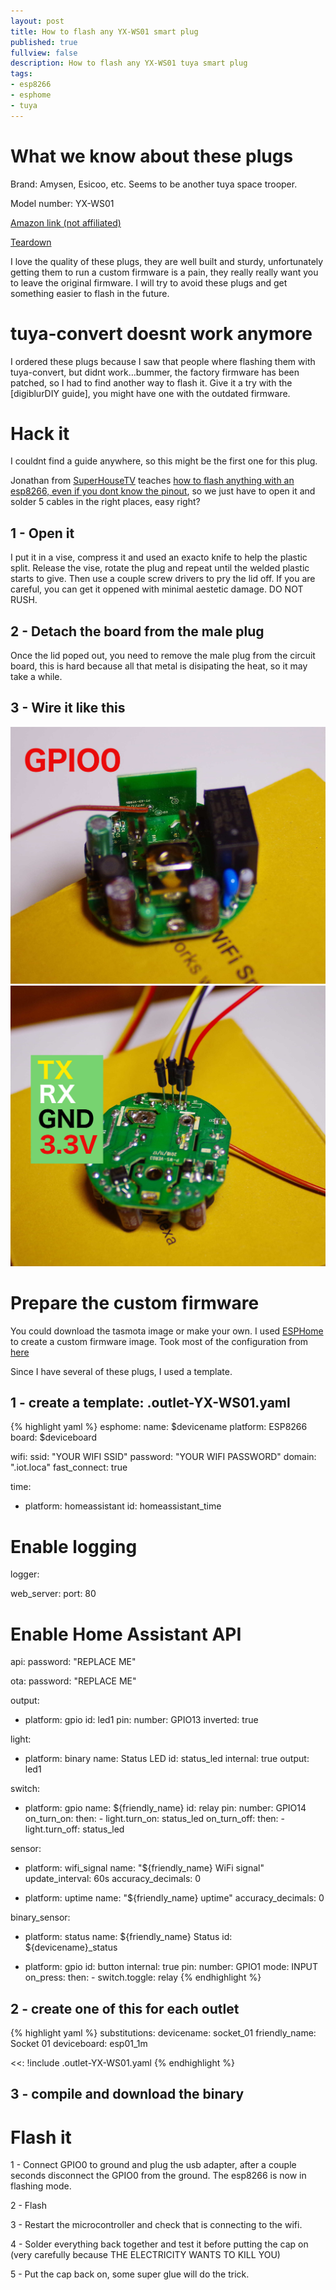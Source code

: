 ```yaml
---
layout: post
title: How to flash any YX-WS01 smart plug
published: true
fullview: false
description: How to flash any YX-WS01 tuya smart plug
tags:
- esp8266
- esphome
- tuya
---
```

# What we know about these plugs
Brand: Amysen, Esicoo, etc. Seems to be another tuya space trooper.

Model number: YX-WS01

[Amazon link (not affiliated)](https://smile.amazon.com/gp/product/B078K432TK/)

[Teardown](https://www.youtube.com/watch?v=Xt_qkRCsYgg)

I love the quality of these plugs, they are well built and sturdy, unfortunately getting them to run a custom firmware is a pain, they really really want you to leave the original firmware. I will try to avoid these plugs and get something easier to flash in the future.

# tuya-convert doesnt work anymore
I ordered these plugs because I saw that people where flashing them with tuya-convert, but didnt work...bummer, the factory firmware has been patched, so I had to find another way to flash it. Give it a try with the [digiblurDIY guide], you might have one with the outdated firmware.

# Hack it
I couldnt find a guide anywhere, so this might be the first one for this plug. 

Jonathan from [SuperHouseTV] teaches [how to flash anything with an esp8266, even if you dont know the pinout], so we just have to open it and solder 5 cables in the right places, easy right?

## 1 - Open it
I put it in a vise, compress it and used an exacto knife to help the plastic split. Release the vise, rotate the plug and repeat until the welded plastic starts to give. Then use a couple screw drivers to pry the lid off.
If you are careful, you can get it oppened with minimal aestetic damage. DO NOT RUSH.

## 2 - Detach the board from the male plug
Once the lid poped out, you need to remove the male plug from the circuit board, this is hard because all that metal is disipating the heat, so it may take a while.

## 3 - Wire it like this
![garage_toolbox_2](/assets/media/YX-WS01/1.jpg)
![garage_toolbox_3](/assets/media/YX-WS01/2.jpg)

# Prepare the custom firmware
You could download the tasmota image or make your own. I used [ESPHome](https://esphome.io) to create a custom firmware image. Took most of the configuration from [here](https://community.home-assistant.io/t/esicoo-yx-ws01-smart-plug/111478)

Since I have several of these plugs, I used a template.

## 1 - create a template: .outlet-YX-WS01.yaml
{% highlight yaml %}
esphome:
  name: $devicename
  platform: ESP8266
  board: $deviceboard

wifi:
  ssid: "YOUR WIFI SSID"
  password: "YOUR WIFI PASSWORD"
  domain: ".iot.loca"
  fast_connect: true

time:
  - platform: homeassistant
    id: homeassistant_time

# Enable logging
logger:

web_server:
  port: 80

# Enable Home Assistant API
api:
  password: "REPLACE ME"

ota:
  password: "REPLACE ME"

output:
  - platform: gpio
    id: led1
    pin:
      number: GPIO13
      inverted: true

light:
  - platform: binary
    name: Status LED
    id: status_led
    internal: true
    output: led1

switch:
  - platform: gpio
    name: ${friendly_name}
    id: relay
    pin:
      number: GPIO14
    on_turn_on:
      then:
        - light.turn_on: status_led
    on_turn_off:
      then:
        - light.turn_off: status_led

sensor:
  - platform: wifi_signal
    name: "${friendly_name} WiFi signal"
    update_interval: 60s
    accuracy_decimals: 0

  - platform: uptime
    name: "${friendly_name} uptime"
    accuracy_decimals: 0

binary_sensor:
  - platform: status
    name: ${friendly_name} Status
    id: ${devicename}_status

  - platform: gpio
    id: button
    internal: true
    pin:
      number: GPIO1
      mode: INPUT
    on_press:
      then:
        - switch.toggle: relay
{% endhighlight %}

## 2 - create one of this for each outlet
{% highlight yaml %}
substitutions:
  devicename: socket_01
  friendly_name: Socket 01
  deviceboard: esp01_1m

<<: !include .outlet-YX-WS01.yaml
{% endhighlight %}

## 3 - compile and download the binary

# Flash it
1 - Connect GPIO0 to ground and plug the usb adapter, after a couple seconds disconnect the GPIO0 from the ground. The esp8266 is now in flashing mode.

2 - Flash

3 - Restart the microcontroller and check that is connecting to the wifi.

4 - Solder everything back together and test it before putting the cap on (very carefully because THE ELECTRICITY WANTS TO KILL YOU)

5 - Put the cap back on, some super glue will do the trick.

[SuperHouseTV]: https://www.youtube.com/channel/UC75HTMhqVZs0sPOMTMQqI9g
[how to flash anything with an esp8266, even if you dont know the pinout]: https://www.youtube.com/watch?v=BHzsWwd351I
[tuya-convert]: https://www.digiblur.com/2019/01/flash-tuya-smart-switches-over-air-no.html
